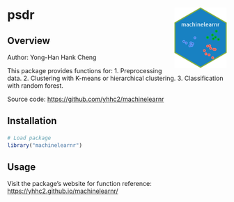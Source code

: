 
<!-- README.md is generated from README.Rmd. Please edit that file -->

# psdr <a href='https://yhhc2.github.io/machinelearnr/'><img src='man/figures/logo.png' align="right" height="139" /></a>

## Overview

Author: Yong-Han Hank Cheng

This package provides functions for: 1. Preprocessing data. 2.
Clustering with K-means or hierarchical clustering. 3. Classification
with random forest.

Source code: <https://github.com/yhhc2/machinelearnr>

## Installation

``` r
# Load package
library("machinelearnr")
```

## Usage

Visit the package’s website for function reference:
<https://yhhc2.github.io/machinelearnr/>
